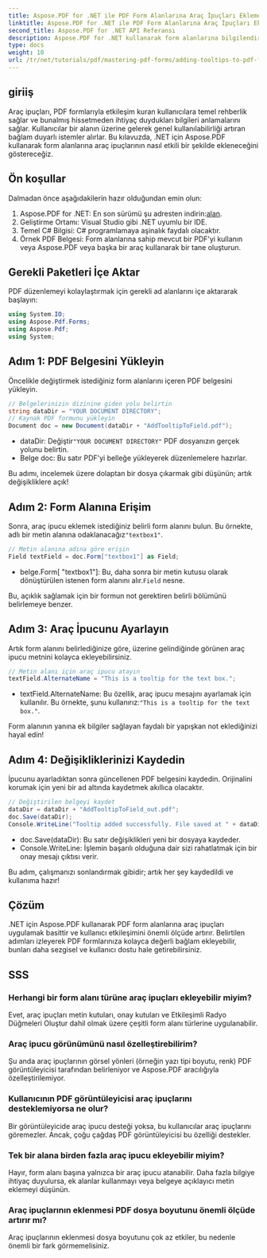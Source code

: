 ```yaml
---
title: Aspose.PDF for .NET ile PDF Form Alanlarına Araç İpuçları Ekleme
linktitle: Aspose.PDF for .NET ile PDF Form Alanlarına Araç İpuçları Ekleme
second_title: Aspose.PDF for .NET API Referansı
description: Aspose.PDF for .NET kullanarak form alanlarına bilgilendirici araç ipuçları ekleyerek PDF formlarınızın kullanılabilirliğini nasıl iyileştirebileceğinizi keşfedin. Bu adım adım kılavuz sizi süreçte yönlendirir.
type: docs
weight: 10
url: /tr/net/tutorials/pdf/mastering-pdf-forms/adding-tooltips-to-pdf-form-fields/
---
```

## giriiş

Araç ipuçları, PDF formlarıyla etkileşim kuran kullanıcılara temel rehberlik sağlar ve bunalmış hissetmeden ihtiyaç duydukları bilgileri anlamalarını sağlar. Kullanıcılar bir alanın üzerine gelerek genel kullanılabilirliği artıran bağlam duyarlı istemler alırlar. Bu kılavuzda, .NET için Aspose.PDF kullanarak form alanlarına araç ipuçlarının nasıl etkili bir şekilde ekleneceğini göstereceğiz.

## Ön koşullar

Dalmadan önce aşağıdakilerin hazır olduğundan emin olun:

1.  Aspose.PDF for .NET: En son sürümü şu adresten indirin:[alan](https://releases.aspose.com/pdf/net/).
2. Geliştirme Ortamı: Visual Studio gibi .NET uyumlu bir IDE.
3. Temel C# Bilgisi: C# programlamaya aşinalık faydalı olacaktır.
4. Örnek PDF Belgesi: Form alanlarına sahip mevcut bir PDF'yi kullanın veya Aspose.PDF veya başka bir araç kullanarak bir tane oluşturun.

## Gerekli Paketleri İçe Aktar

PDF düzenlemeyi kolaylaştırmak için gerekli ad alanlarını içe aktararak başlayın:

```csharp
using System.IO;
using Aspose.Pdf.Forms;
using Aspose.Pdf;
using System;
```

## Adım 1: PDF Belgesini Yükleyin

Öncelikle değiştirmek istediğiniz form alanlarını içeren PDF belgesini yükleyin.

```csharp
// Belgelerinizin dizinine giden yolu belirtin
string dataDir = "YOUR DOCUMENT DIRECTORY";
// Kaynak PDF formunu yükleyin
Document doc = new Document(dataDir + "AddTooltipToField.pdf");
```

-  dataDir: Değiştir`"YOUR DOCUMENT DIRECTORY"` PDF dosyanızın gerçek yolunu belirtin.
- Belge doc: Bu satır PDF'yi belleğe yükleyerek düzenlemelere hazırlar.

Bu adımı, incelemek üzere dolaptan bir dosya çıkarmak gibi düşünün; artık değişikliklere açık!

## Adım 2: Form Alanına Erişim

 Sonra, araç ipucu eklemek istediğiniz belirli form alanını bulun. Bu örnekte, adlı bir metin alanına odaklanacağız`"textbox1"`.

```csharp
// Metin alanına adına göre erişin
Field textField = doc.Form["textbox1"] as Field;
```

- belge.Form[ "textbox1"]: Bu, daha sonra bir metin kutusu olarak dönüştürülen istenen form alanını alır.`Field` nesne. 

Bu, açıklık sağlamak için bir formun not gerektiren belirli bölümünü belirlemeye benzer.

## Adım 3: Araç İpucunu Ayarlayın

Artık form alanını belirlediğinize göre, üzerine gelindiğinde görünen araç ipucu metnini kolayca ekleyebilirsiniz.

```csharp
// Metin alanı için araç ipucu atayın
textField.AlternateName = "This is a tooltip for the text box.";
```

-  textField.AlternateName: Bu özellik, araç ipucu mesajını ayarlamak için kullanılır. Bu örnekte, şunu kullanırız:`"This is a tooltip for the text box."`.

Form alanının yanına ek bilgiler sağlayan faydalı bir yapışkan not eklediğinizi hayal edin!

## Adım 4: Değişikliklerinizi Kaydedin

İpucunu ayarladıktan sonra güncellenen PDF belgesini kaydedin. Orijinalini korumak için yeni bir ad altında kaydetmek akıllıca olacaktır.

```csharp
// Değiştirilen belgeyi kaydet
dataDir = dataDir + "AddTooltipToField_out.pdf";
doc.Save(dataDir);
Console.WriteLine("Tooltip added successfully. File saved at " + dataDir);
```

- doc.Save(dataDir): Bu satır değişiklikleri yeni bir dosyaya kaydeder.
- Console.WriteLine: İşlemin başarılı olduğuna dair sizi rahatlatmak için bir onay mesajı çıktısı verir.

Bu adım, çalışmanızı sonlandırmak gibidir; artık her şey kaydedildi ve kullanıma hazır!

## Çözüm

.NET için Aspose.PDF kullanarak PDF form alanlarına araç ipuçları uygulamak basittir ve kullanıcı etkileşimini önemli ölçüde artırır. Belirtilen adımları izleyerek PDF formlarınıza kolayca değerli bağlam ekleyebilir, bunları daha sezgisel ve kullanıcı dostu hale getirebilirsiniz.

## SSS

### Herhangi bir form alanı türüne araç ipuçları ekleyebilir miyim?
Evet, araç ipuçları metin kutuları, onay kutuları ve Etkileşimli Radyo Düğmeleri Oluştur dahil olmak üzere çeşitli form alanı türlerine uygulanabilir.

### Araç ipucu görünümünü nasıl özelleştirebilirim?
Şu anda araç ipuçlarının görsel yönleri (örneğin yazı tipi boyutu, renk) PDF görüntüleyicisi tarafından belirleniyor ve Aspose.PDF aracılığıyla özelleştirilemiyor.

### Kullanıcının PDF görüntüleyicisi araç ipuçlarını desteklemiyorsa ne olur?
Bir görüntüleyicide araç ipucu desteği yoksa, bu kullanıcılar araç ipuçlarını göremezler. Ancak, çoğu çağdaş PDF görüntüleyicisi bu özelliği destekler.

### Tek bir alana birden fazla araç ipucu ekleyebilir miyim?
Hayır, form alanı başına yalnızca bir araç ipucu atanabilir. Daha fazla bilgiye ihtiyaç duyulursa, ek alanlar kullanmayı veya belgeye açıklayıcı metin eklemeyi düşünün.

### Araç ipuçlarının eklenmesi PDF dosya boyutunu önemli ölçüde artırır mı?
Araç ipuçlarının eklenmesi dosya boyutunu çok az etkiler, bu nedenle önemli bir fark görmemelisiniz.